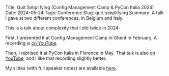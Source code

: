 Title: Quit Simplifying (Config Management Camp & PyCon Italia 2024)
Date: 2024-05-24
Tags: Conference
Slug: quit-simplifying
Summary: A talk I gave at two different conferences, in Belgium and Italy.

This is a talk about complexity that I did twice in 2024:

First, I presented it at Config Management Camp in Ghent in February.
A recording is [on YouTube](https://youtu.be/lchJi2B_DlE).

Then, I reprised it at PyCon Italia in Florence in May.
That talk is also [on YouTube](https://youtu.be/KlE-VyUYLts), and I like that recording slightly better.

My slides (with full speaker notes) are available [here](https://fghaas.github.io/quit-simplifying/).
